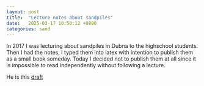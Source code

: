 ```yaml
---
layout: post
title:  "Lecture notes about sandpiles"
date:   2025-03-17 10:50:12 +0800
categories: sand
---
```



In 2017 I was lecturing about sandpiles in Dubna to the highschool students.
Then I had the notes, I typed them into latex with intention to publish them as a small book someday.
Today I decided not to publish them at all since it is impossible to read independently
without following a lecture.

He is this [draft](/assets/sand/draft-rus.pdf)
